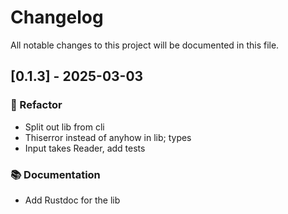 # Changelog

All notable changes to this project will be documented in this file.

## [0.1.3] - 2025-03-03

### 🚜 Refactor

- Split out lib from cli
- Thiserror instead of anyhow in lib; types
- Input takes Reader, add tests

### 📚 Documentation

- Add Rustdoc for the lib

<!-- generated by git-cliff -->
